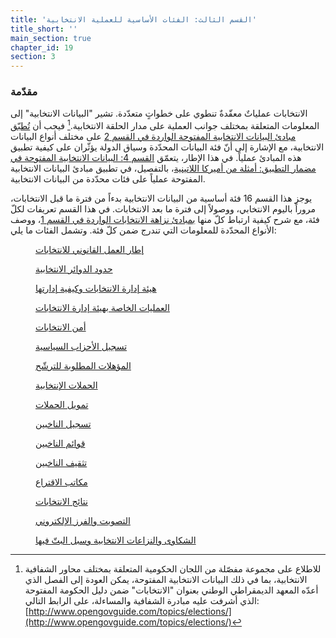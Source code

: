 ```yaml
---
title: 'القسم الثالث: الفئات الأساسية للعملية الانتخابية'
title_short: ''
main_section: true
chapter_id: 19
section: 3
---
```


### مقدّمة

الانتخابات عملياتٌ معقّدةٌ تنطوي على خطواتٍ متعدّدة. تشير "البيانات الانتخابية" إلى المعلومات المتعلقة بمختلف جوانب العملية على مدار الحلقة الانتخابية.[^1] فيجب أن [تُطبّق مبادئ البيانات الانتخابية المفتوحة الواردة في القسم 2](/ar/guide/principles/) على مختلف أنواع البيانات الانتخابية، مع الإشارة إلى أنّ فئة البيانات المحدّدة وسياق الدولة يؤثّران على كيفية تطبيق هذه المبادئ عملياً. في هذا الإطار، يتعمّق [القسم 4: البيانات الانتخابية المفتوحة في مضمار التطبيق: أمثلة من أميركا اللاتينية](/ar/guide/country-examples/)، بالتفصيل، في تطبيق مبادئ البيانات الانتخابية المفتوحة عملياً على فئات محدّدة من البيانات الانتخابية.

يوجز هذا القسم 16 فئة أساسية من البيانات الانتخابية بدءاً من فترة ما قبل الانتخابات، مروراً باليوم الانتخابي، ووصولاً إلى فترة ما بعد الانتخابات. في هذا القسم تعريفات لكلّ فئة، مع شرح كيفية ارتباط كلّ منها [بمبادئ نزاهة الانتخابات الواردة في القسم 1](/ar/guide/electoral-integrity/)، ووصف الأنواع المحدّدة للمعلومات التي تندرج ضمن كلّ فئة. وتشمل الفئات ما يلي:

<div class="img-grid text--small">
  <figure>
  <a href="/ar/guide/key-categories/legal-framework/">
  <img src="{{ site.url }}/_assets/images/inventory/categories/legal-framework.png" alt="" />
  <figcaption>إطار العمل القانوني للانتخابات</figcaption>
  </a>
  </figure>

  <figure>
  <a href="/ar/guide/key-categories/electoral-boundaries/">
  <img src="{{ site.url }}/_assets/images/inventory/categories/electoral-boundaries.png" alt="" />
  <figcaption>حدود الدوائر الانتخابية</figcaption>
  </a>
  </figure>

  <figure>
  <a href="/ar/guide/key-categories/emb-administration/">
  <img src="{{ site.url }}/_assets/images/inventory/categories/election-management-body-and-administration.png" alt="" />
  <figcaption>هيئة إدارة الانتخابات وكيفية إدارتها</figcaption>
  </a>
  </figure>

  <figure>
  <a href="/ar/guide/key-categories/emb-processes/">
  <img src="{{ site.url }}/_assets/images/inventory/categories/election-management-body-processes.png" alt="" />
  <figcaption>العمليات الخاصة بهيئة إدارة الانتخابات</figcaption>
  </a>
  </figure>

  <figure>
  <a href="/ar/guide/key-categories/security/">
  <img src="{{ site.url }}/_assets/images/inventory/categories/security.png" alt="" />
  <figcaption>أمن الانتخابات</figcaption>
  </a>
  </figure>

  <figure>
  <a href="/ar/guide/key-categories/political-party-registration/">
  <img src="{{ site.url }}/_assets/images/inventory/categories/political-party-registration.png" alt="" />
  <figcaption>تسجيل الأحزاب السياسية</figcaption>
  </a>
  </figure>

  <figure>
  <a href="/ar/guide/key-categories/ballot-qualification/">
  <img src="{{ site.url }}/_assets/images/inventory/categories/ballot-qualification.png" alt="" />
  <figcaption>المؤهلات المطلوبة للترشّح</figcaption>
  </a>
  </figure>

  <figure>
  <a href="/ar/guide/key-categories/election-campaigns/">
  <img src="{{ site.url }}/_assets/images/inventory/categories/election-campaigns.png" alt="" />
  <figcaption>الحملات الإنتخابية</figcaption>
  </a>
  </figure>

  <figure>
  <a href="/ar/guide/key-categories/campaign-finance/">
  <img src="{{ site.url }}/_assets/images/inventory/categories/campaign-finance.png" alt="" />
  <figcaption>تمويل الحملات</figcaption>
  </a>
  </figure>

  <figure>
  <a href="/ar/guide/key-categories/voter-registration/">
  <img src="{{ site.url }}/_assets/images/inventory/categories/voter-registration.png" alt="" />
  <figcaption>تسجيل الناخبين</figcaption>
  </a>
  </figure>

  <figure>
  <a href="/ar/guide/key-categories/voter-lists/">
  <img src="{{ site.url }}/_assets/images/inventory/categories/voter-lists.png" alt="" />
  <figcaption>قوائم الناخبين</figcaption>
  </a>
  </figure>

  <figure>
  <a href="/ar/guide/key-categories/voter-education/">
  <img src="{{ site.url }}/_assets/images/inventory/categories/voter-education.png" alt="" />
  <figcaption>تثقيف الناخبين</figcaption>
  </a>
  </figure>

  <figure>
  <a href="/ar/guide/key-categories/polling-stations/">
  <img src="{{ site.url }}/_assets/images/inventory/categories/polling-stations.png" alt="" />
  <figcaption>مكاتب الاقتراع</figcaption>
  </a>
  </figure>

  <figure>
  <a href="/ar/guide/key-categories/election-results/">
  <img src="{{ site.url }}/_assets/images/inventory/categories/election-results-official-final.png" alt="" />
  <figcaption>نتائج الانتخابات</figcaption>
  </a>
  </figure>

  <figure>
  <a href="/ar/guide/key-categories/electronic-voting/">
  <img src="{{ site.url }}/_assets/images/inventory/categories/electronic-voting.png" alt="" />
  <figcaption>التصويت والفرز الإلكتروني</figcaption>
  </a>
  </figure>

  <figure>
  <a href="/ar/guide/key-categories/complaints-and-disputes/">
  <img src="{{ site.url }}/_assets/images/inventory/categories/electoral-complaints-and-disputes.png" alt="" />
  <figcaption>الشكاوى والنزاعات الانتخابية وسبل البتّ فيها</figcaption>
  </a>
  </figure>

</div>

[^1]: للاطلاع على مجموعة مفصّلة من اللجان الحكومية المتعلقة بمختلف محاور الشفافية الانتخابية، بما في ذلك البيانات الانتخابية المفتوحة، يمكن العودة إلى الفصل الذي أعدّه المعهد الديمقراطي الوطني بعنوان "الانتخابات" ضمن دليل الحكومة المفتوحة الذي أشرفت عليه مبادرة الشفافية والمساءلة، على الرابط التالي: [http://www.opengovguide.com/topics/elections/](http://www.opengovguide.com/topics/elections/)
